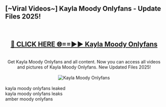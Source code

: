 <h2>[~Viral Videos~] Kayla Moody Onlyfans - Update Files 2025!</h2>
<br>
<div align="center">
<h2><a href="https://betterlinks.top/A2PfLJ" rel="nofollow">🔴 CLICK HERE 🌐==►► Kayla Moody Onlyfans</a></h2>
<br>
Get Kayla Moody Onlyfans and all content. Now you can access all videos and pictures of Kayla Moody Onlyfans. New Updated Files 2025!
<br>
<br>
<a href="https://betterlinks.top/A2PfLJ" rel="nofollow" data-target="animated-image.originalLink"><img src="https://i.ibb.co.com/WyWwxjT/player-gif2.gif" alt="Kayla Moody Onlyfans" style="max-width: 100%; display: inline-block;" data-target="animated-image.originalImage"></a>
</div>
<br>
kayla moody onlyfans leaked<br>
kayla moody onlyfans leaks<br>
amber moody onlyfans
